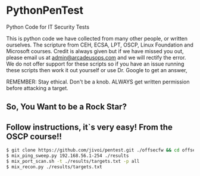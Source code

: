 # PythonPenTest
Python Code for IT Security Tests

This is python code we have collected from many other people, or written ourselves. The scripture from CEH, ECSA, LPT, OSCP, Linux Foundation and Microsoft courses. Credit is always given but if we have missed you out, please email us at admin@arcadeusops.com and we will rectify the error.
We do not offer support for these scripts so if you have an issue running these scripts then work it out yourself or use Dr. Google to get an answer,

REMEMBER: Stay ethical. Don't be a knob. ALWAYS get written permission before attacking a target.


## So, You Want to be a Rock Star?
## Follow instructions, it`s very easy! From the OSCP course!!

```bash
$ git clone https://github.com/jivoi/pentest.git ./offsecfw && cd offsecfw
$ mix_ping_sweep.py 192.168.56.1-254 ./results
$ mix_port_scan.sh -t ./results/targets.txt -p all
$ mix_recon.py ./results/targets.txt
```